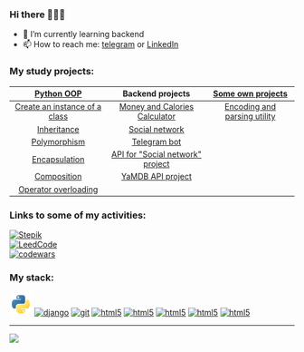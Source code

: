 ### Hi there 👨🏻‍💻

- 🌱 I’m currently learning backend
- 📫 How to reach me: [telegram](https://t.me/nikissem) or [LinkedIn](https://www.linkedin.com/in/nisemenov/)

### My study projects:

| [Python OOP](https://younglinux.info/oopython/course) | Backend projects | [Some own projects](https://github.com/stars/nisemenov/lists/own-projects) |
| :---: | :---: | :---: |
| [Create an instance of a class](https://github.com/nisemenov/create_class_instance.git) | [Money and Calories Calculator](https://github.com/nisemenov/hw_python_oop.git) | [Encoding and parsing utility](https://github.com/nisemenov/pars_encod_utility) |
| [Inheritance](https://github.com/nisemenov/inheritance.git) | [Social network](https://github.com/nisemenov/hw05_final.git) |
| [Polymorphism](https://github.com/nisemenov/polymorthism.git) | [Telegram bot](https://github.com/nisemenov/api_sp1_bot.git) |
| [Encapsulation](https://github.com/nisemenov/encapsulation.git) | [API for "Social network" project](https://github.com/nisemenov/api_final_yatube-master.git) |
| [Composition](https://github.com/nisemenov/composition.git) | [YaMDB API project](https://github.com/nisemenov/api_yamdb-master) |  |
| [Operator overloading](https://github.com/nisemenov/operator_overloading.git) |  |

<h3 align="left">Links to some of my activities:</h3>
<p align="left">
  <a href="https://stepik.org/users/641439102/profile" target="_blank"><img src="https://cdn.stepik.net/static/classic/ico/favicon.ico" height=40 alt="Stepik"></a></br>
  <a href="https://leetcode.com/nisemenov/" target="_blank"><img src="https://leetcode.com/static/webpack_bundles/images/logo-dark.e99485d9b.svg" height=30 alt="LeedCode"></a></br>
  <a href="https://www.codewars.com/users/nisemenov" target="_blank"> <img src="https://www.codewars.com/users/nisemenov/badges/small"alt="codewars"/></a>
</p>

<h3 align="left">My stack:</h3>
<p align="left"> 
  <a href="https://www.python.org" target="_blank"> <img src="https://raw.githubusercontent.com/devicons/devicon/master/icons/python/python-original.svg" alt="python" width="40" height="40"></a>
  <a href="https://www.djangoproject.com/" target="_blank"><img src="https://static.djangoproject.com/img/icon-touch.e4872c4da341.png" alt="django" width="40" height="40"></a>
  <a href="https://git-scm.com/" target="_blank"> <img src="https://www.vectorlogo.zone/logos/git-scm/git-scm-icon.svg" alt="git" width="40" height="40"></a>
  <a href="https://my-learning.w3schools.com/tutorial/sql" target="_blank"> <img src="https://www.svgrepo.com/show/331760/sql-database-generic.svg" alt="html5" width="40" height="40"></a>
  <a href="https://www.postgresql.org/ target="_blank"> <img src="https://www.postgresql.org/media/img/about/press/elephant.png" alt="html5" width="40" height="40"></a>
  <a href="https://www.docker.com/" target="_blank"> <img src="https://avatars.githubusercontent.com/u/5429470?s=200&v=4" alt="html5" width="40" height="40"></a>
  <a href="https://www.nginx.com/ target="_blank"> <img src="https://www.nginx.com/wp-content/uploads/2020/05/NGINX-product-icon.svg" alt="html5" width="40" height="40"></a>
  <a href="https://gunicorn.org/ target="_blank"> <img src="https://gunicorn.org/images/favicon.png" alt="html5" width="40" height="40"></a>
</p>

---

![](https://komarev.com/ghpvc/?username=nisemenov)
<!--
**DonFortes/DonFortes** is a ✨ _special_ ✨ repository because its `README.md` (this file) appears on your GitHub profile.
Here are some ideas to get you started:
- 🔭 I’m currently working on ...
- 🌱 I’m currently learning ...
- 👯 I’m looking to collaborate on ...
- 🤔 I’m looking for help with ...
- 💬 Ask me about ...
- 📫 How to reach me: ...
- 😄 Pronouns: ...
- ⚡ Fun fact: ...
-->
